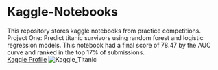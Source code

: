 # Kaggle-Notebooks
This repository stores kaggle notebooks from practice competitions.
<br/>
Project One: Predict titanic survivors using random forest and logistic regression models. This notebook had a final score of 78.47 by the AUC curve and ranked in the top 17% of submissions.
<br/>
[Kaggle Profile](https://www.kaggle.com/sarahspence)
![Kaggle_Titanic](/images/Kaggle_Score_Titanic)
